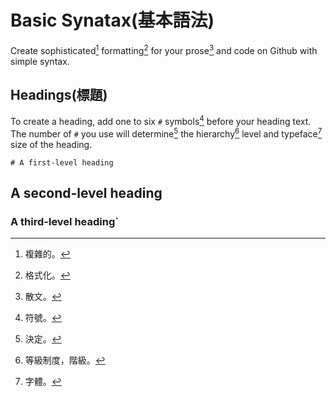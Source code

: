 # Basic Synatax(基本語法)
Create sophisticated[^1] formatting[^2] for your prose[^3] and code on Github with simple syntax.
## Headings(標題)
To create a heading, add one to six `#` symbols[^4] before your heading text. The number of `#` you use will determine[^5] the hierarchy[^6] level and typeface[^7] size of the heading.

`# A first-level heading `
## A second-level heading 
### A third-level heading`























[^1]:複雜的。
[^2]:格式化。
[^3]:散文。
[^4]:符號。
[^5]:決定。
[^6]:等級制度，階級。
[^7]:字體。